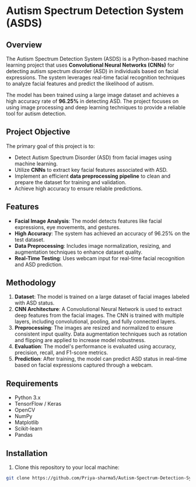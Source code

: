 # Autism Spectrum Detection System (ASDS)

## Overview
The Autism Spectrum Detection System (ASDS) is a Python-based machine learning project that uses **Convolutional Neural Networks (CNNs)** for detecting autism spectrum disorder (ASD) in individuals based on facial expressions. The system leverages real-time facial recognition techniques to analyze facial features and predict the likelihood of autism.

The model has been trained using a large image dataset and achieves a high accuracy rate of **96.25%** in detecting ASD. The project focuses on using image processing and deep learning techniques to provide a reliable tool for autism detection.

## Project Objective
The primary goal of this project is to:
- Detect Autism Spectrum Disorder (ASD) from facial images using machine learning.
- Utilize **CNNs** to extract key facial features associated with ASD.
- Implement an efficient **data preprocessing pipeline** to clean and prepare the dataset for training and validation.
- Achieve high accuracy to ensure reliable predictions.

## Features
- **Facial Image Analysis**: The model detects features like facial expressions, eye movements, and gestures.
- **High Accuracy**: The system has achieved an accuracy of 96.25% on the test dataset.
- **Data Preprocessing**: Includes image normalization, resizing, and augmentation techniques to enhance dataset quality.
- **Real-Time Testing**: Uses webcam input for real-time facial recognition and ASD prediction.

## Methodology
1. **Dataset**: The model is trained on a large dataset of facial images labeled with ASD status.
2. **CNN Architecture**: A Convolutional Neural Network is used to extract deep features from the facial images. The CNN is trained with multiple layers, including convolutional, pooling, and fully connected layers.
3. **Preprocessing**: The images are resized and normalized to ensure consistent input quality. Data augmentation techniques such as rotation and flipping are applied to increase model robustness.
4. **Evaluation**: The model's performance is evaluated using accuracy, precision, recall, and F1-score metrics.
5. **Prediction**: After training, the model can predict ASD status in real-time based on facial expressions captured through a webcam.

## Requirements
- Python 3.x
- TensorFlow / Keras
- OpenCV
- NumPy
- Matplotlib
- Scikit-learn
- Pandas

## Installation
1. Clone this repository to your local machine:

```bash
git clone https://github.com/Priya-sharma5/Autism-Spectrum-Detection-System.git
